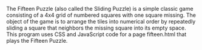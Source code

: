The Fifteen Puzzle (also called the Sliding Puzzle) is a simple classic game consisting of a 4x4 grid of numbered squares with one square missing. The object of the game is to arrange the tiles into numerical order by repeatedly sliding a square that neighbors the missing square into its empty space.
This program uses CSS and JavaScript code for a page fifteen.html that plays the Fifteen Puzzle.